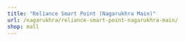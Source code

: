 ```yaml
---
title: "Reliance Smart Point (Nagarukhra Main)"
url: /nagarukhra/reliance-smart-point-nagarukhra-main/
shop: mall
---
```

